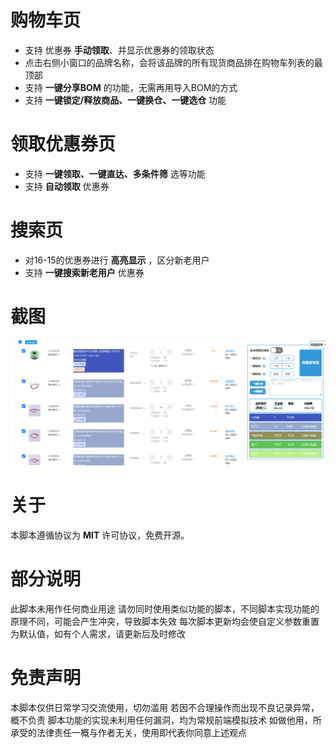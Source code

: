 
# 购物车页

- 支持 优惠券 __手动领取__、并显示优惠券的领取状态
- 点击右侧小窗口的品牌名称，会将该品牌的所有现货商品排在购物车列表的最顶部
- 支持 __一键分享BOM__ 的功能，无需再用导入BOM的方式
- 支持 __一键锁定/释放商品、一键换仓、一键选仓__ 功能

# 领取优惠券页

- 支持 __一键领取、一键直达、多条件筛__ 选等功能
- 支持 __自动领取__ 优惠券

# 搜索页

- 对16-15的优惠券进行 __高亮显示__ ，区分新老用户
- 支持 __一键搜索新老用户__ 优惠券

# 截图

![1713492870258](/assets/1713492870258.jpg)

# 关于

本脚本遵循协议为 __MIT__ 许可协议，免费开源。

# 部分说明

此脚本未用作任何商业用途
请勿同时使用类似功能的脚本，不同脚本实现功能的原理不同，可能会产生冲突，导致脚本失效
每次脚本更新均会使自定义参数重置为默认值，如有个人需求，请更新后及时修改

# 免责声明

本脚本仅供日常学习交流使用，切勿滥用
若因不合理操作而出现不良记录异常，概不负责
脚本功能的实现未利用任何漏洞，均为常规前端模拟技术
如做他用，所承受的法律责任一概与作者无关，使用即代表你同意上述观点
